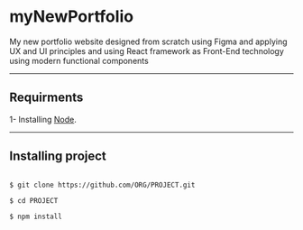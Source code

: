 # myNewPortfolio
My new portfolio website designed from scratch using Figma and applying UX and UI principles and using React framework as Front-End technology using modern functional components


___________________________________________________________________________

## Requirments

1- Installing [Node](https://duckduckgo.com).  

___________________________________________________________________________

## Installing project

```

$ git clone https://github.com/ORG/PROJECT.git  

$ cd PROJECT  

$ npm install     

```
